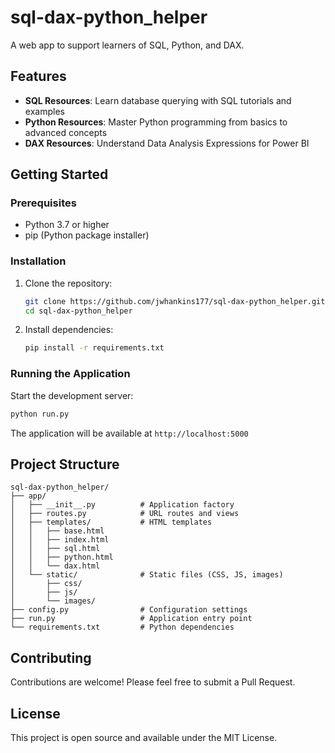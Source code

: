 # sql-dax-python_helper
A web app to support learners of SQL, Python, and DAX.

## Features

- **SQL Resources**: Learn database querying with SQL tutorials and examples
- **Python Resources**: Master Python programming from basics to advanced concepts
- **DAX Resources**: Understand Data Analysis Expressions for Power BI

## Getting Started

### Prerequisites

- Python 3.7 or higher
- pip (Python package installer)

### Installation

1. Clone the repository:
   ```bash
   git clone https://github.com/jwhankins177/sql-dax-python_helper.git
   cd sql-dax-python_helper
   ```

2. Install dependencies:
   ```bash
   pip install -r requirements.txt
   ```

### Running the Application

Start the development server:
```bash
python run.py
```

The application will be available at `http://localhost:5000`

## Project Structure

```
sql-dax-python_helper/
├── app/
│   ├── __init__.py          # Application factory
│   ├── routes.py            # URL routes and views
│   ├── templates/           # HTML templates
│   │   ├── base.html
│   │   ├── index.html
│   │   ├── sql.html
│   │   ├── python.html
│   │   └── dax.html
│   └── static/              # Static files (CSS, JS, images)
│       ├── css/
│       ├── js/
│       └── images/
├── config.py                # Configuration settings
├── run.py                   # Application entry point
└── requirements.txt         # Python dependencies
```

## Contributing

Contributions are welcome! Please feel free to submit a Pull Request.

## License

This project is open source and available under the MIT License.
